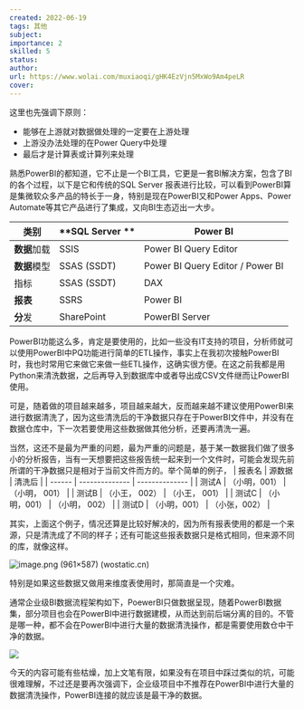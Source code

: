 ```yaml
---
created: 2022-06-19
tags: 其他 
subject:
importance: 2
skilled: 5
status:
author:
url: https://www.wolai.com/muxiaoqi/gHK4EzVjn5MxWo9Am4peLR
cover: 
---
```


这里也先强调下原则：

-   能够在上游就对数据做处理的一定要在上游处理
-   上游没办法处理的在Power Query中处理
-   最后才是计算表或计算列来处理

熟悉PowerBI的都知道，它不止是一个BI工具，它更是一套BI解决方案，包含了BI的各个过程，以下是它和传统的SQL Server 报表进行比较，可以看到PowerBI算是集微软众多产品的特长于一身，特别是现在PowerBI又和Power Apps、Power Automate等其它产品进行了集成，又向BI生态迈出一大步。

| 类别         | **SQL Server ** | **Power BI**                     |
| ------------ | --------------- | -------------------------------- |
| **数据**加载 | SSIS            | Power BI Query Editor            |
| **数据**模型 | SSAS (SSDT)     | Power BI Query Editor / Power BI |
| 指标         | SSAS (SSDT)     | DAX                              |
| **报表**     | SSRS            | Power BI                         |
| **分**发     | SharePoint      | PowerBI Server                   |

PowerBI功能这么多，肯定是要使用的，比如一些没有IT支持的项目，分析师就可以使用PowerBI中PQ功能进行简单的ETL操作，事实上在我初次接触PowerBI时，我也时常用它来做它来做一些ETL操作，这确实很方便。在这之前我都是用Python来清洗数据，之后再导入到数据库中或者导出成CSV文件继而让PowerBI使用。

可是，随着做的项目越来越多，项目越来越大，反而越来越不建议使用PowerBI来进行数据清洗了，因为这些清洗后的干净数据只存在于PowerBI文件中，并没有在数据仓库中，下一次若要使用这些数据做其他分析，还要再清洗一遍。

当然，这还不是最为严重的问题，最为严重的问题是，基于某一数据我们做了很多小的分析报告，当有一天想要把这些报告统一起来到一个文件时，可能会发现先前所谓的干净数据只是相对于当前文件而方的。举个简单的例子，
| 报表名 | 源数据         | 清洗后         |
| ------ | -------------- | -------------- |
| 测试A  | （小明，001）  | （小明， 001） |
| 测试B  | （小王， 002） | （小王， 001） |
| 测试C  | （小明，001）  | （小明， 002） |
| 测试D  | （小明，001）  | （小张，002）  |


其实，上面这个例子，情况还算是比较好解决的，因为所有报表使用的都是一个来源，只是清洗成了不同的样子；还有可能这些报表数据只是格式相同，但来源不同的库，就像这样。

![image.png (961×587) (wostatic.cn)](https://secure2.wostatic.cn/static/ryGGNgaZNa6NsHHzp7cDDy/image.png?auth_key=1655993330-bWpwNMZWZwQ74Jcd9TZRhi-0-d86ea3f96fd2da072f40f63a31b5cbd2)


特别是如果这些数据又做用来维度表使用时，那简直是一个灾难。

通常企业级BI数据流程架构如下，PoewerBI只做数据呈现，随着PowerBI数据集，部分项目也会在PowerBI中进行数据建模，从而达到前后端分离的目的。不管是哪一种，都不会在PowerBI中进行大量的数据清洗操作，都是需要使用数仓中干净的数据。

![](https://secure2.wostatic.cn/static/ryGGNgaZNa6NsHHzp7cDDy/image.png?auth_key=1655634385-buJcQ88rB8FUNzeerJCcMp-0-0d2789a3a1ca2c735b590b2d14a1da2a)

今天的内容可能有些枯燥，加上文笔有限，如果没有在项目中踩过类似的坑，可能很难理解，不过还是要再次强调下，企业级项目中不推荐在PowerBI中进行大量的数据清洗操作，PowerBI连接的就应该是最干净的数据。